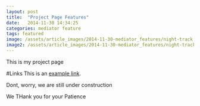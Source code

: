 ```yaml
---
layout: post
title:  "Project Page Features"
date:   2014-11-30 14:34:25
categories: mediator feature
tags: featured
image: /assets/article_images/2014-11-30-mediator_features/night-track.JPG
image2: /assets/article_images/2014-11-30-mediator_features/night-track-mobile.JPG
---
```

This is my project page

#Links
This is an [example link](http://example.com/ "With a Title").

Dont, worry, we are still under construction

We THank you for your Patience

